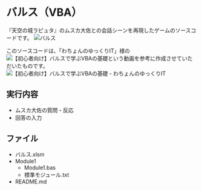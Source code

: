 # バルス（VBA）
『天空の城ラピュタ』のムスカ大佐との会話シーンを再現したゲームのソースコードです。
![バルス](https://user-images.githubusercontent.com/84171334/188863109-6acdab8c-b20c-4783-a5c0-e54c416c8398.jpg)

このソースコードは、「わちょんのゆっくりIT」様の![【初心者向け】バルスで学ぶVBAの基礎](https://www.youtube.com/watch?v=MoeeGu4VIgA)という動画を参考に作成させていただいたものです。
![【初心者向け】バルスで学ぶVBAの基礎 - わちょんのゆっくりIT](https://user-images.githubusercontent.com/84171334/188865321-c7234eaa-296d-45f6-84a3-6a9dbecb450d.jpg)

## 実行内容
- ムスカ大佐の質問・反応
- 回答の入力

## ファイル
- バルス.xlsm
- Module1
  - Module1.bas
  - 標準モジュール.txt
- README.md
